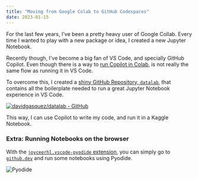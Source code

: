 ```yaml
---
title: "Moving from Google Colab to GitHub Codespaces"
date: 2023-01-15
---
```


For the last few years, I've been a pretty heavy user of Google Collab. Every time I wanted to play with a new package or idea, I created a new Jupyter Notebook.

Recently though, I've become a big fan of VS Code, and specially GitHub Copilot. Even though there is a way to [run Copilot in Colab](https://copilot.naklecha.com/), is not really the same flow as running it in VS Code.

To overcome this, I created a [shiny GitHub Repository, `datalab`](https://github.com/davidgasquez/datalab), that contains all the boilerplate needed to run a great Jupyter Notebook experience in VS Code.

[![davidgasquez/datalab - GitHub](https://gh-card.dev/repos/davidgasquez/datalab.svg)](https://github.com/davidgasquez/datalab)

This way, I can use Copilot to write my code, and run it in a Kaggle Notebook.

### Extra: Running Notebooks on the browser

With the [`joyceerhl.vscode-pyodide` extension](https://marketplace.visualstudio.com/items?itemName=joyceerhl.vscode-pyodide), you can simply go to [`github.dev`](https://github.dev/davidgasquez/datalab/blob/main/notebooks/2023-03-14-Pyodide.ipynb) and run some notebooks using Pyodide.

![Pyodide](https://user-images.githubusercontent.com/1682202/225039651-0dcf1fdb-3ebb-4640-9ecd-d7fb81ade9bb.png)

